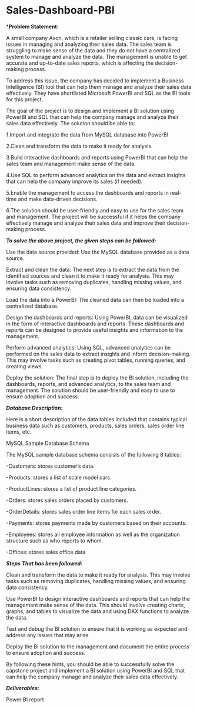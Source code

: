 # Sales-Dashboard-PBI
***Problem Statement:**

A small company Axon, which is a retailer selling classic cars, is facing issues in managing and analyzing their sales data. The sales team is struggling to make sense of the data and they do not have a centralized system to manage and analyze the data. The management is unable to get accurate and up-to-date sales reports, which is affecting the decision-making process.

To address this issue, the company has decided to implement a Business Intelligence (BI) tool that can help them manage and analyze their sales data effectively. They have shortlisted Microsoft PowerBI and SQL as the BI tools for this project.

The goal of the project is to design and implement a BI solution using PowerBI and SQL that can help the company manage and analyze their sales data effectively. The solution should be able to:

1.Import and integrate the data from MySQL database into PowerBI

2.Clean and transform the data to make it ready for analysis.

3.Build interactive dashboards and reports using PowerBI that can help the sales team and management make sense of the data.

4.Use SQL to perform advanced analytics on the data and extract insights that can help the company improve its sales (if needed).

5.Enable the management to access the dashboards and reports in real-time and make data-driven decisions.

6.The solution should be user-friendly and easy to use for the sales team and management. The project will be successful if it helps the company effectively manage and 
  analyze their sales data and improve their decision-making process.


***To solve the above project, the given steps can be followed:***

Use the data source provided: Use the MySQL database provided as a data source.

Extract and clean the data: The next step is to extract the data from the identified sources and clean it to make it ready for analysis. This may involve tasks such as removing duplicates, handling missing values, and ensuring data consistency.

Load the data into a PowerBI: The cleaned data can then be loaded into a centralized database.

Design the dashboards and reports: Using PowerBI, data can be visualized in the form of interactive dashboards and reports. These dashboards and reports can be designed to provide useful insights and information to the management.

Perform advanced analytics: Using SQL, advanced analytics can be performed on the sales data to extract insights and inform decision-making. This may involve tasks such as creating pivot tables, running queries, and creating views.

Deploy the solution: The final step is to deploy the BI solution, including the dashboards, reports, and advanced analytics, to the sales team and management. The solution should be user-friendly and easy to use to ensure adoption and success.



***Database Description:***

Here is a short description of the data tables included that contains typical business data such as customers, products, sales orders, sales order line items, etc.



MySQL Sample Database Schema

The MySQL sample database schema consists of the following 8 tables:

-Customers: stores customer’s data.

-Products: stores a list of scale model cars.

-ProductLines: stores a list of product line categories.

-Orders: stores sales orders placed by customers.

-OrderDetails: stores sales order line items for each sales order.

-Payments: stores payments made by customers based on their accounts.

-Employees: stores all employee information as well as the organization structure such as who reports to whom.

-Offices: stores sales office data

***Steps That has been followed:***

Clean and transform the data to make it ready for analysis. This may involve tasks such as removing duplicates, handling missing values, and ensuring data consistency.

Use PowerBI to design interactive dashboards and reports that can help the management make sense of the data. This should involve creating charts, graphs, and tables to visualize the data and using DAX functions to analyze the data.

Test and debug the BI solution to ensure that it is working as expected and address any issues that may arise.

Deploy the BI solution to the management and document the entire process to ensure adoption and success.

By following these hints, you should be able to successfully solve the capstone project and implement a BI solution using PowerBI and SQL that can help the company manage and analyze their sales data effectively.

***Deliverables:*** 

Power BI report
